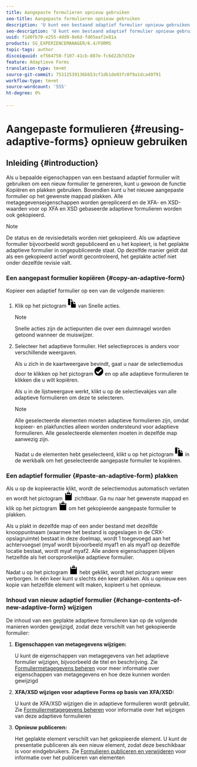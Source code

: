 ```yaml
---
title: Aangepaste formulieren opnieuw gebruiken
seo-title: Aangepaste formulieren opnieuw gebruiken
description: 'U kunt een bestaand adaptief formulier opnieuw gebruiken om nieuwe adaptieve formulieren te maken. '
seo-description: 'U kunt een bestaand adaptief formulier opnieuw gebruiken om nieuwe adaptieve formulieren te maken. '
uuid: f1d0fb70-e255-4dd9-8e6d-fd65eaf2e81a
products: SG_EXPERIENCEMANAGER/6.4/FORMS
topic-tags: author
discoiquuid: ef564750-f107-41cb-887e-fc6d22b7d32e
feature: Adaptieve Forms
translation-type: tm+mt
source-git-commit: 75312539136bb53cf1db1de03fc0f9a1dca49791
workflow-type: tm+mt
source-wordcount: '555'
ht-degree: 0%

---
```



# Aangepaste formulieren {#reusing-adaptive-forms} opnieuw gebruiken

## Inleiding {#introduction}

Als u bepaalde eigenschappen van een bestaand adaptief formulier wilt gebruiken om een nieuw formulier te genereren, kunt u gewoon de functie Kopiëren en plakken gebruiken. Bovendien kunt u het nieuwe aangepaste formulier op het gewenste mappad plakken. Alle metagegevenseigenschappen worden gerepliceerd en de XFA- en XSD-waarden voor op XFA en XSD gebaseerde adaptieve formulieren worden ook gekopieerd.

>[!NOTE]
>
>De status en de revisiedetails worden niet gekopieerd. Als uw adaptieve formulier bijvoorbeeld wordt gepubliceerd en u het kopieert, is het geplakte adaptieve formulier in ongepubliceerde staat. Op dezelfde manier geldt dat als een gekopieerd actief wordt gecontroleerd, het geplakte actief niet onder dezelfde revisie valt.

### Een aangepast formulier kopiëren {#copy-an-adaptive-form}

Kopieer een adaptief formulier op een van de volgende manieren:

1. Klik op het pictogram ![aem6forms_copy](assets/aem6forms_copy.png) van Snelle acties.

   >[!NOTE]
   >
   >Snelle acties zijn de actiepunten die over een duimnagel worden getoond wanneer de muiswijzer.

1. Selecteer het adaptieve formulier. Het selectieproces is anders voor verschillende weergaven.

   Als u zich in de kaartweergave bevindt, gaat u naar de selectiemodus door te klikken op het pictogram ![aem6forms_check-circle](assets/aem6forms_check-circle.png) en op alle adaptieve formulieren te klikken die u wilt kopiëren.

   Als u in de lijstweergave werkt, klikt u op de selectievakjes van alle adaptieve formulieren om deze te selecteren.

   >[!NOTE]
   >
   >Alle geselecteerde elementen moeten adaptieve formulieren zijn, omdat kopieer- en plakfuncties alleen worden ondersteund voor adaptieve formulieren. Alle geselecteerde elementen moeten in dezelfde map aanwezig zijn.

   Nadat u de elementen hebt geselecteerd, klikt u op het pictogram ![aem6forms_copy](assets/aem6forms_copy.png) in de werkbalk om het geselecteerde aangepaste formulier te kopiëren.

### Een adaptief formulier {#paste-an-adaptive-form} plakken

Als u op de kopieeractie klikt, wordt de selectiemodus automatisch verlaten en wordt het pictogram ![aem6forms_paste](assets/aem6forms_paste.png) zichtbaar. Ga nu naar het gewenste mappad en klik op het pictogram ![aem6forms_paste](assets/aem6forms_paste.png) om het gekopieerde aangepaste formulier te plakken.

Als u plakt in dezelfde map of een ander bestand met dezelfde knooppuntnaam (waarmee het bestand is opgeslagen in de CRX-opslagruimte) bestaat in deze doelmap, wordt 1 toegevoegd aan het achtervoegsel (myaf wordt bijvoorbeeld myaf1 en als myaf1 op dezelfde locatie bestaat, wordt myaf myaf2. Alle andere eigenschappen blijven hetzelfde als het oorspronkelijke adaptieve formulier.

Nadat u op het pictogram ![aem6forms_paste](assets/aem6forms_paste.png) hebt geklikt, wordt het pictogram weer verborgen. In één keer kunt u slechts één keer plakken. Als u opnieuw een kopie van hetzelfde element wilt maken, kopieert u het opnieuw.

### Inhoud van nieuw adaptief formulier {#change-contents-of-new-adaptive-form} wijzigen

De inhoud van een geplakte adaptieve formulieren kan op de volgende manieren worden gewijzigd, zodat deze verschilt van het gekopieerde formulier:

1. **Eigenschappen van metagegevens wijzigen:**

   U kunt de eigenschappen van metagegevens van het adaptieve formulier wijzigen, bijvoorbeeld de titel en beschrijving. Zie [Formuliermetagegevens beheren](/help/forms/using/manage-form-metadata.md) voor meer informatie over eigenschappen van metagegevens en hoe deze kunnen worden gewijzigd

1. **XFA/XSD wijzigen voor adaptieve Forms op basis van XFA/XSD:**

   U kunt de XFA/XSD wijzigen die in adaptieve formulieren wordt gebruikt. Zie [Formuliermetagegevens beheren](/help/forms/using/manage-form-metadata.md) voor informatie over het wijzigen van deze adaptieve formulieren

1. **Opnieuw publiceren:**

   Het geplakte element verschilt van het gekopieerde element. U kunt de presentatie publiceren als een nieuw element, zodat deze beschikbaar is voor eindgebruikers. Zie [Formulieren publiceren en verwijderen](/help/forms/using/publishing-unpublishing-forms.md) voor informatie over het publiceren van elementen

